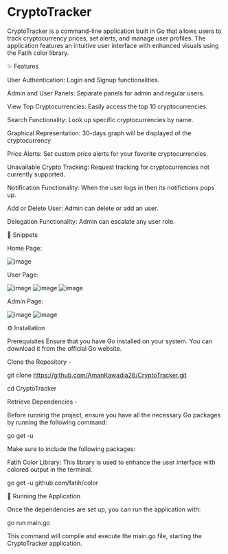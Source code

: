 # CryptoTracker

CryptoTracker is a command-line application built in Go that allows users to track cryptocurrency prices, set alerts, and manage user profiles. The application features an intuitive user interface with enhanced visuals using the Fatih color library.

✨ Features

User Authentication: Login and Signup functionalities.

Admin and User Panels: Separate panels for admin and regular users.

View Top Cryptocurrencies: Easily access the top 10 cryptocurrencies.

Search Functionality: Look up specific cryptocurrencies by name.

Graphical Representation: 30-days graph will be displayed of the cryptocurrency

Price Alerts: Set custom price alerts for your favorite cryptocurrencies.

Unavailable Crypto Tracking: Request tracking for cryptocurrencies not currently supported.

Notification Functionality: When the user logs in then its notifictions pops up.

Add or Delete User: Admin can delete or add an user.

Delegation Functionality: Admin can escalate any user role.


📸 Snippets

Home Page: 

![image](https://github.com/user-attachments/assets/57dc05ca-8bf1-44ba-b46e-46dbd188bf0b)

User Page: 

![image](https://github.com/user-attachments/assets/20d8f935-a697-4818-968a-bacf82e6a61f)
![image](https://github.com/user-attachments/assets/5b112dd1-71c1-4875-bc23-d883ec84677e)
![image](https://github.com/user-attachments/assets/13428039-e2a0-4451-9b1d-739bab4cb9e1)

Admin Page: 

![image](https://github.com/user-attachments/assets/584a6b45-7527-48b2-885f-baaa6599430f)
![image](https://github.com/user-attachments/assets/9ad1896a-eda4-490e-b02c-ff19ed4bb852)





⚙️ Installation

Prerequisites
Ensure that you have Go installed on your system. You can download it from the official Go website.

Clone the Repository - 

git clone https://github.com/AmanKawadia26/CryptoTracker.git

cd CryptoTracker


Retrieve Dependencies - 

Before running the project, ensure you have all the necessary Go packages by running the following command:

go get -u


Make sure to include the following packages:

Fatih Color Library: This library is used to enhance the user interface with colored output in the terminal.

go get -u github.com/fatih/color



🚀 Running the Application

Once the dependencies are set up, you can run the application with:

go run main.go

This command will compile and execute the main.go file, starting the CryptoTracker application.
